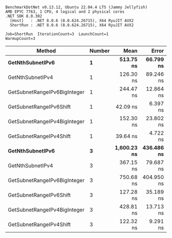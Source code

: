 ```

BenchmarkDotNet v0.13.12, Ubuntu 22.04.4 LTS (Jammy Jellyfish)
AMD EPYC 7763, 1 CPU, 4 logical and 2 physical cores
.NET SDK 8.0.302
  [Host]   : .NET 8.0.6 (8.0.624.26715), X64 RyuJIT AVX2
  ShortRun : .NET 8.0.6 (8.0.624.26715), X64 RyuJIT AVX2

Job=ShortRun  IterationCount=3  LaunchCount=1  
WarmupCount=3  

```
| Method                       | Number | Mean        | Error      | StdDev    | Min         | Max         | Gen0   | Allocated |
|----------------------------- |------- |------------:|-----------:|----------:|------------:|------------:|-------:|----------:|
| **GetNthSubnetIPv6**             | **1**      |   **513.75 ns** |  **66.799 ns** |  **3.661 ns** |   **511.56 ns** |   **517.97 ns** | **0.0076** |     **696 B** |
| GetNthSubnetIPv4             | 1      |   126.30 ns |  89.246 ns |  4.892 ns |   123.42 ns |   131.95 ns | 0.0019 |     160 B |
| GetSubnetRangeIPv6BigInteger | 1      |   244.47 ns |  12.864 ns |  0.705 ns |   243.71 ns |   245.10 ns | 0.0048 |     432 B |
| GetSubnetRangeIPv6Shift      | 1      |    42.09 ns |   6.397 ns |  0.351 ns |    41.71 ns |    42.40 ns | 0.0019 |     160 B |
| GetSubnetRangeIPv4BigInteger | 1      |   152.30 ns |  23.802 ns |  1.305 ns |   151.52 ns |   153.80 ns | 0.0024 |     208 B |
| GetSubnetRangeIPv4Shift      | 1      |    39.64 ns |   4.722 ns |  0.259 ns |    39.36 ns |    39.88 ns | 0.0021 |     176 B |
| **GetNthSubnetIPv6**             | **3**      | **1,600.23 ns** | **436.486 ns** | **23.925 ns** | **1,585.38 ns** | **1,627.83 ns** | **0.0248** |    **2168 B** |
| GetNthSubnetIPv4             | 3      |   367.15 ns |  79.687 ns |  4.368 ns |   362.35 ns |   370.88 ns | 0.0057 |     480 B |
| GetSubnetRangeIPv6BigInteger | 3      |   750.68 ns | 404.950 ns | 22.197 ns |   730.97 ns |   774.73 ns | 0.0153 |    1296 B |
| GetSubnetRangeIPv6Shift      | 3      |   127.28 ns |  35.189 ns |  1.929 ns |   126.06 ns |   129.51 ns | 0.0057 |     480 B |
| GetSubnetRangeIPv4BigInteger | 3      |   428.81 ns |  13.713 ns |  0.752 ns |   428.06 ns |   429.57 ns | 0.0072 |     624 B |
| GetSubnetRangeIPv4Shift      | 3      |   122.32 ns |   9.291 ns |  0.509 ns |   122.00 ns |   122.91 ns | 0.0062 |     528 B |
